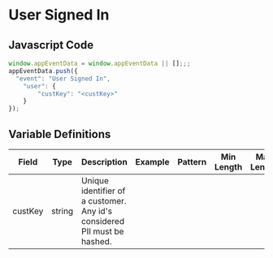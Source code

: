 # User Signed In

### 

## Javascript Code
```js
window.appEventData = window.appEventData || [];;;
appEventData.push({
  "event": "User Signed In",
    "user": {
        "custKey": "<custKey>"
    }
});
```

## Variable Definitions

|Field|Type|Description|Example|Pattern|Min Length|Max Length|Minimum|Maximum|Multiple Of|
| --- | --- | --- | --- | --- | --- | --- | --- | --- | --- |
|custKey|string|Unique identifier of a customer.  Any id's considered PII must be hashed. ||||||||




